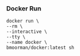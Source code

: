 ### Docker Run
```
docker run \
--rm \
--interactive \
--tty \
--name docker \
bmoorman/docker:latest sh
```
